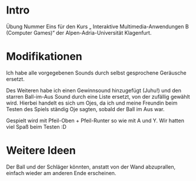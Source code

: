 # Intro
Übung Nummer Eins für den Kurs „ Interaktive Multimedia-Anwendungen B (Computer Games)“ der Alpen-Adria-Universität Klagenfurt.

# Modifikationen
Ich habe alle vorgegebenen Sounds durch selbst gesprochene Geräusche ersetzt.

Des Weiteren habe ich einen Gewinnsound hinzugefügt (Juhu!) und den starren Ball-im-Aus
Sound durch eine Liste ersetzt, von der zufällig gewählt wird. Hierbei handelt
es sich um Ojes, da ich und meine Freundin beim Testen des Spiels ständig Oje sagten,
sobald der Ball im Aus war.

Gespielt wird mit Pfeil-Oben + Pfeil-Runter so wie mit A und Y.
Wir hatten viel Spaß beim Testen :D

# Weitere Ideen
Der Ball und der Schläger könnten, anstatt von der Wand abzuprallen, einfach
wieder am anderen Ende erscheinen.